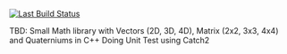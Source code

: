 [![Last Build Status](https://github.com/luizgamedev/KaZeMathLib/actions/workflows/cmake.yml/badge.svg)](https://github.com/luizgamedev/KaZeMathLib/actions/workflows/cmake.yml)

TBD:
Small Math library with Vectors (2D, 3D, 4D), Matrix (2x2, 3x3, 4x4) and Quaterniums in C++
Doing Unit Test using Catch2
